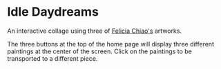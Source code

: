 # Idle Daydreams

An interactive collage using three of [Felicia Chiao's](https://www.instagram.com/FeliciaChiao/) artworks.

The three buttons at the top of the home page will display three different paintings at the center of the screen. Click on the paintings to be transported to a different piece.
